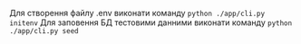 Для створення файлу .env виконати команду `python ./app/cli.py initenv`
Для заповення БД тестовими данними виконати команду `python ./app/cli.py seed`